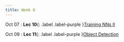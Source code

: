 ```yaml
---
title: Week 6
---
```


Oct 07
: **Lec 10**{: .label .label-purple }[Training NNs II](/CSCI5980-F24-DeepRob/slides/minn_deeprob_f24_10_training_neural_networks_2.pdf)


Oct 09
: **Lec 11**{: .label .label-purple }[Object Detection]()
